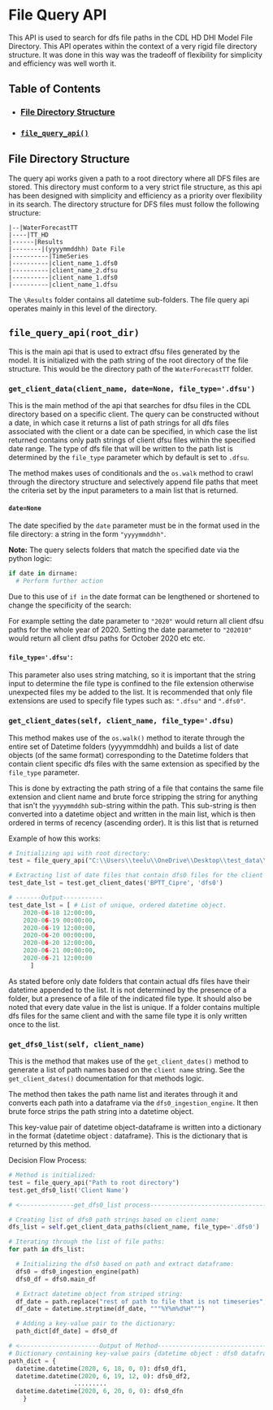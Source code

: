 # File Query API
This API is used to search for dfs file paths in the CDL HD DHI Model File Directory. This API operates within the context of a very rigid file directory structure. It was done in this way was the tradeoff of flexibility for simplicity and efficiency was well worth it.

## Table of Contents
* ### [File Directory Structure](placeholer)
* ### [`file_query_api()`](placeholer)

## File Directory Structure
The query api works given a path to a root directory where all DFS files are stored. This directory must conform to a very strict file structure, as this api has been designed with simplicity and efficiency as a priority over flexibility in its search. The directory structure for DFS files must follow the following structure:
```
|--|WaterForecastTT
|----|TT_HD
|------|Results
|--------|(yyyymmddhh) Date File
|----------|TimeSeries
|----------|client_name_1.dfs0
|----------|client_name_2.dfsu
|----------|client_name_1.dfs0
|----------|client_name_1.dfsu
```
The `\Results` folder contains all datetime sub-folders. The file query api operates mainly in this level of the directory.

## `file_query_api(root_dir)`
This is the main api that is used to extract dfsu files generated by the model. It is initialized with the path string of the root directory of the file structure. This would be the directory path of the `WaterForecastTT` folder.

### `get_client_data(client_name, date=None, file_type='.dfsu')`
This is the main method of the api that searches for dfsu files in the CDL directory based on a specific client. The query can be constructed without a date, in which case it returns a list of path strings for all dfs files associated with the client or a date can be specified, in which case the list returned contains only path strings of client dfsu files within the specified date range. The type of dfs file that will be written to the path list is determined by the `file_type` parameter which by default is set to `.dfsu`.

The method makes uses of conditionals and the `os.walk` method to crawl through the directory structure and selectively append file paths that meet the criteria set by the input parameters to a main list that is returned.

#### `date=None`
The date specified by the `date` parameter must be in the format used in the file directory: a string in the form `"yyyymmddhh"`.

**Note:** The query selects folders that match the specified date via the python logic:
```python
if date in dirname:
  # Perform further action
```
Due to this use of `if in` the date format can be lengthened or shortened to change the
specificity of the search:

For example setting the date parameter to `"2020"` would return all client dfsu paths for the whole year of 2020. Setting the date parameter to `"202010"` would return all client dfsu paths for October 2020 etc etc.

#### `file_type='.dfsu'`:
This parameter also uses string matching, so it is important that the string input to determine the file type is confined to the file extension otherwise unexpected files my be added to the list. It is recommended that only file extensions are used to specify file types such as: `".dfsu"` and `".dfs0"`.

### `get_client_dates(self, client_name, file_type='.dfsu)`
This method makes use of the `os.walk()` method to iterate through the entire set of Datetime folders (yyyymmddhh) and builds a list of date objects (of the same format) corresponding to the Datetime folders that contain client specific dfs files with the same extension as specified by the `file_type` parameter.

This is done by extracting the path string of a file that contains the same file extension and client name and brute force stripping the string for anything that isn't the `yyyymmddhh` sub-string within the path. This sub-string is then converted into a datetime object and written in the main list, which is then ordered in terms of recency (ascending order). It is this list that is returned

Example of how this works:

```python
# Initializing api with root directory:
test = file_query_api("C:\\Users\\teelu\\OneDrive\\Desktop\\test_data\\WaterForecastTT")

# Extracting list of date files that contain dfs0 files for the client BP_TT:
test_date_lst = test.get_client_dates('BPTT_Cipre', 'dfs0')

# -------Output-----------
test_date_lst = [ # List of unique, ordered datetime object.
    2020-06-18 12:00:00,
    2020-06-19 00:00:00,
    2020-06-19 12:00:00,
    2020-06-20 00:00:00,
    2020-06-20 12:00:00,
    2020-06-21 00:00:00,
    2020-06-21 12:00:00
      ]
```  
As stated before only date folders that contain actual dfs files have their datetime appended to the list. It is not determined by the presence of a folder, but a presence of a file of the indicated file type. It should also be noted that every date value in the list is unique. If a folder contains multiple dfs files for the same client and with the same file type it is only written once to the list.

### `get_dfs0_list(self, client_name)`
This is the method that makes use of the `get_client_dates()` method to generate a list of path names based on the `client name` string. See the `get_client_dates()` documentation for that methods logic.

The method then takes the path name list and iterates through it and converts each path into a dataframe via the `dfs0_ingestion_engine`. It then brute force strips the path string into a datetime object.

This key-value pair of datetime object-dataframe is written into a dictionary in the format {datetime object : dataframe}. This is the dictionary that is returned by this method.

Decision Flow Process:
```python
# Method is initialized:
test = file_query_api("Path to root directory")
test.get_dfs0_list('Client Name')

# <---------------get_dfs0_list process----------------------------------->

# Creating list of dfs0 path strings based on client name:
dfs_list = self.get_client_data_paths(client_name, file_type='.dfs0')

# Iterating through the list of file paths:
for path in dfs_list:

  # Initializing the dfs0 based on path and extract dataframe:
  dfs0 = dfs0_ingestion_engine(path)
  dfs0_df = dfs0.main_df

  # Extract datetime object from striped string:
  df_date = path.replace("rest of path to file that is not timeseries", '')
  df_date = datetime.strptime(df_date, """%Y%m%d%H""")

  # Adding a key-value pair to the dictionary:
  path_dict[df_date] = dfs0_df

# <----------------------Output of Method------------------------------------->
# Dictionary containing key-value pairs {datetime object : dfs0 dataframe}
path_dict = {
  datetime.datetime(2020, 6, 18, 0, 0): dfs0_df1,
  datetime.datetime(2020, 6, 19, 12, 0): dfs0_df2,
                  .........
  datetime.datetime(2020, 6, 20, 0, 0): dfs0_dfn
    }  
```  
